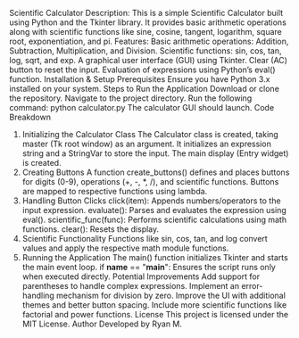 Scientific Calculator
Description:
This is a simple Scientific Calculator built using Python and the Tkinter library. It provides basic arithmetic operations along with scientific functions like sine, cosine, tangent, logarithm, square root, exponentiation, and pi.
Features:
Basic arithmetic operations: Addition, Subtraction, Multiplication, and Division.
Scientific functions: sin, cos, tan, log, sqrt, and exp.
A graphical user interface (GUI) using Tkinter.
Clear (AC) button to reset the input.
Evaluation of expressions using Python’s eval() function.
Installation & Setup
Prerequisites
Ensure you have Python 3.x installed on your system.
Steps to Run the Application
Download or clone the repository.
Navigate to the project directory.
Run the following command:
python calculator.py
The calculator GUI should launch.
Code Breakdown
1. Initializing the Calculator Class
The Calculator class is created, taking master (Tk root window) as an argument.
It initializes an expression string and a StringVar to store the input.
The main display (Entry widget) is created.
2. Creating Buttons
A function create_buttons() defines and places buttons for digits (0-9), operations (+, -, *, /), and scientific functions.
Buttons are mapped to respective functions using lambda.
3. Handling Button Clicks
click(item): Appends numbers/operators to the input expression.
evaluate(): Parses and evaluates the expression using eval().
scientific_func(func): Performs scientific calculations using math functions.
clear(): Resets the display.
4. Scientific Functionality
Functions like sin, cos, tan, and log convert values and apply the respective math module functions.
5. Running the Application
The main() function initializes Tkinter and starts the main event loop.
if __name__ == "__main__": Ensures the script runs only when executed directly.
Potential Improvements
Add support for parentheses to handle complex expressions.
Implement an error-handling mechanism for division by zero.
Improve the UI with additional themes and better button spacing.
Include more scientific functions like factorial and power functions.
License
This project is licensed under the MIT License.
Author
Developed by Ryan M.
